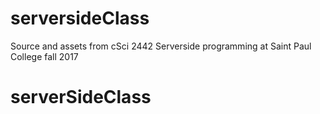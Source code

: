 # serversideClass
Source and assets from cSci 2442 Serverside programming at Saint Paul College fall 2017
# serverSideClass
